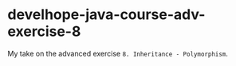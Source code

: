 # develhope-java-course-adv-exercise-8
My take on the advanced exercise `8. Inheritance - Polymorphism`.
